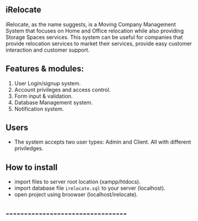 <!--== author (c)frankline_bwire ==-->
<!--== @knightlypro ==-->
<!--== (c)Notchcom Solutions Kenya ==-->
## iRelocate
iRelocate, as the name suggests, is a Moving Company Management System that focuses on Home and Office relocation while also providing Storage Spaces services.
This system can be useful for companies that provide relocation services to market their services, provide easy customer interaction and customer support.
## Features & modules:
1. User Login/signup system.
2. Account privileges and access control.
3. Form input & validation.
4. Database Management system.
5. Notification system.

## Users
- The system accepts two user types: Admin and Client. All with different priviledges.

## How to install
- import files to server root location (xampp/htdocs).
- import database file `irelocate.sql` to your server (localhost).
- open project using broowser (localhost/irelocate).

## --------------------------------- ##
